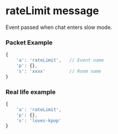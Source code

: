 # rateLimit message

Event passed when chat enters slow mode.

### Packet Example

```js
{
    'a': 'rateLimit',   // Event name
    'p': {},
    's': 'xxxx'         // Room name
}
```
### Real life example
```js
{
    'a': 'rateLimit',
    'p': {},
    's': 'loves-kpop'
}
```